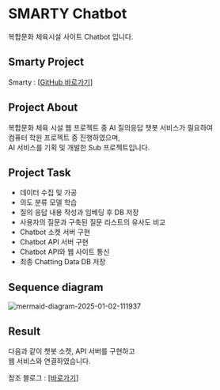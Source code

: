 # SMARTY Chatbot
복합문화 체육시설 사이트 Chatbot 입니다.

## Smarty Project
Smarty : [[GitHub 바로가기](https://github.com/present08/Smarty)]

## Project About
복합문화 체육 시설 웹 프로젝트 중 AI 질의응답 챗봇 서비스가 필요하여  
컴퓨터 학원 프로젝트 중 진행하였으며,   
AI 서비스를 기획 및 개발한 Sub 프로젝트입니다.  

## Project Task
- 데이터 수집 및 가공
- 의도 분류 모델 학습
- 질의 응답 내용 작성과 임베딩 후 DB 저장
- 사용자의 질문과 구축된 질문 리스트의 유사도 비교
- Chatbot 소켓 서버 구현
- Chatbot API 서버 구현
- Chatbot API와 웹 사이트 통신
- 최종 Chatting Data DB 저장

## Sequence diagram
![mermaid-diagram-2025-01-02-111937](https://github.com/user-attachments/assets/b0d182e2-2301-4aa8-8fac-14b9a2348426)


## Result
다음과 같이 챗봇 소켓, API 서버를 구현하고  
웹 서비스와 연결하였습니다.

참조 블로그 : [[바로가기](https://seokii.tistory.com/146)]  
